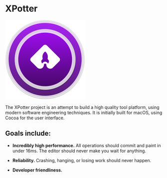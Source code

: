 # XPotter

![XPotter Logo](images/XPotter-logo.png)


The XPotter project is an attempt to build a high quality tool platform, using modern software engineering techniques. It is initially built for macOS, using Cocoa for the user interface. 



## Goals include:

- **Incredibly high performance.** All operations should commit and paint in under 16ms. The editor should never make you wait for anything.

- **Reliability.** Crashing, hanging, or losing work should never happen.


- **Developer friendliness.**